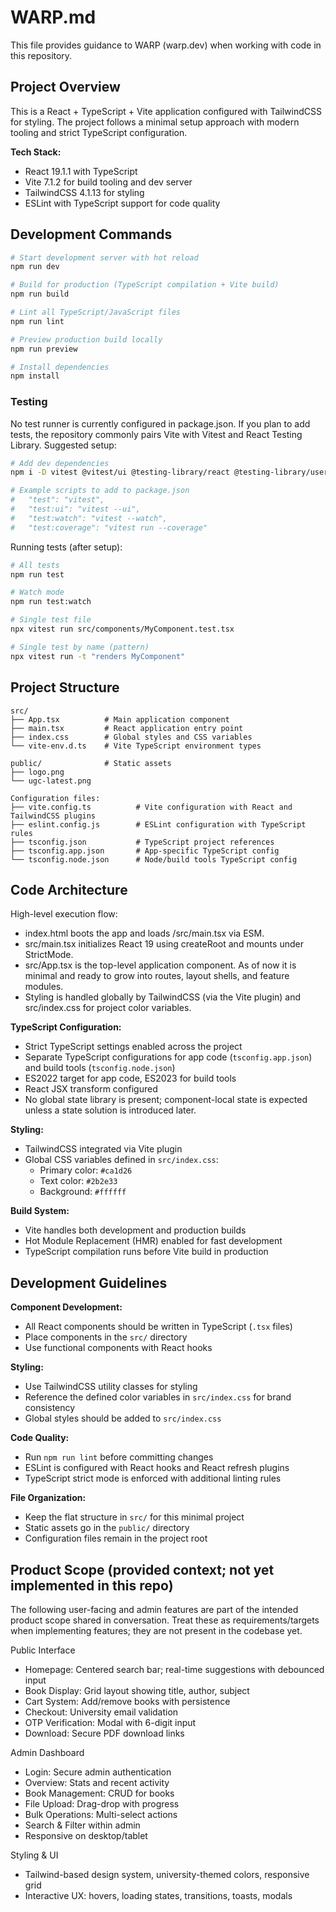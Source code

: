 # WARP.md

This file provides guidance to WARP (warp.dev) when working with code in this repository.

## Project Overview

This is a React + TypeScript + Vite application configured with TailwindCSS for styling. The project follows a minimal setup approach with modern tooling and strict TypeScript configuration.

**Tech Stack:**
- React 19.1.1 with TypeScript
- Vite 7.1.2 for build tooling and dev server
- TailwindCSS 4.1.13 for styling
- ESLint with TypeScript support for code quality

## Development Commands

```bash
# Start development server with hot reload
npm run dev

# Build for production (TypeScript compilation + Vite build)
npm run build

# Lint all TypeScript/JavaScript files
npm run lint

# Preview production build locally
npm run preview

# Install dependencies
npm install
```

### Testing

No test runner is currently configured in package.json. If you plan to add tests, the repository commonly pairs Vite with Vitest and React Testing Library. Suggested setup:

```bash
# Add dev dependencies
npm i -D vitest @vitest/ui @testing-library/react @testing-library/user-event @testing-library/jest-dom jsdom

# Example scripts to add to package.json
#   "test": "vitest",
#   "test:ui": "vitest --ui",
#   "test:watch": "vitest --watch",
#   "test:coverage": "vitest run --coverage"
```

Running tests (after setup):

```bash
# All tests
npm run test

# Watch mode
npm run test:watch

# Single test file
npx vitest run src/components/MyComponent.test.tsx

# Single test by name (pattern)
npx vitest run -t "renders MyComponent"
```

## Project Structure

```
src/
├── App.tsx          # Main application component
├── main.tsx         # React application entry point
├── index.css        # Global styles and CSS variables
└── vite-env.d.ts    # Vite TypeScript environment types

public/              # Static assets
├── logo.png
└── ugc-latest.png

Configuration files:
├── vite.config.ts          # Vite configuration with React and TailwindCSS plugins
├── eslint.config.js        # ESLint configuration with TypeScript rules
├── tsconfig.json           # TypeScript project references
├── tsconfig.app.json       # App-specific TypeScript config
└── tsconfig.node.json      # Node/build tools TypeScript config
```

## Code Architecture

High-level execution flow:
- index.html boots the app and loads /src/main.tsx via ESM.
- src/main.tsx initializes React 19 using createRoot and mounts <App/> under StrictMode.
- src/App.tsx is the top-level application component. As of now it is minimal and ready to grow into routes, layout shells, and feature modules.
- Styling is handled globally by TailwindCSS (via the Vite plugin) and src/index.css for project color variables.

**TypeScript Configuration:**
- Strict TypeScript settings enabled across the project
- Separate TypeScript configurations for app code (`tsconfig.app.json`) and build tools (`tsconfig.node.json`)
- ES2022 target for app code, ES2023 for build tools
- React JSX transform configured
- No global state library is present; component-local state is expected unless a state solution is introduced later.

**Styling:**
- TailwindCSS integrated via Vite plugin
- Global CSS variables defined in `src/index.css`:
  - Primary color: `#ca1d26`
  - Text color: `#2b2e33` 
  - Background: `#ffffff`

**Build System:**
- Vite handles both development and production builds
- Hot Module Replacement (HMR) enabled for fast development
- TypeScript compilation runs before Vite build in production

## Development Guidelines

**Component Development:**
- All React components should be written in TypeScript (`.tsx` files)
- Place components in the `src/` directory
- Use functional components with React hooks

**Styling:**
- Use TailwindCSS utility classes for styling
- Reference the defined color variables in `src/index.css` for brand consistency
- Global styles should be added to `src/index.css`

**Code Quality:**
- Run `npm run lint` before committing changes
- ESLint is configured with React hooks and React refresh plugins
- TypeScript strict mode is enforced with additional linting rules

**File Organization:**
- Keep the flat structure in `src/` for this minimal project
- Static assets go in the `public/` directory
- Configuration files remain in the project root

## Product Scope (provided context; not yet implemented in this repo)

The following user-facing and admin features are part of the intended product scope shared in conversation. Treat these as requirements/targets when implementing features; they are not present in the codebase yet.

Public Interface
- Homepage: Centered search bar; real-time suggestions with debounced input
- Book Display: Grid layout showing title, author, subject
- Cart System: Add/remove books with persistence
- Checkout: University email validation
- OTP Verification: Modal with 6-digit input
- Download: Secure PDF download links

Admin Dashboard
- Login: Secure admin authentication
- Overview: Stats and recent activity
- Book Management: CRUD for books
- File Upload: Drag-drop with progress
- Bulk Operations: Multi-select actions
- Search & Filter within admin
- Responsive on desktop/tablet

Styling & UI
- Tailwind-based design system, university-themed colors, responsive grid
- Interactive UX: hovers, loading states, transitions, toasts, modals
